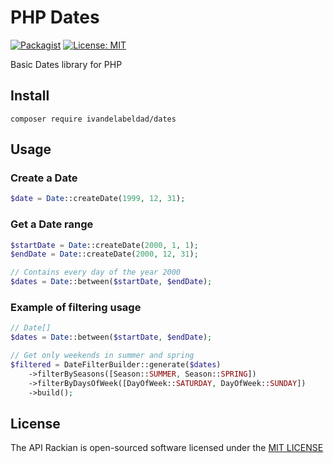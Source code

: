 # PHP Dates

[![Packagist](https://img.shields.io/packagist/v/ivandelabeldad/dates.svg)](https://packagist.org/packages/ivandelabeldad/dates)
[![License: MIT](https://img.shields.io/badge/License-MIT-yellow.svg)](https://github.com/ivandelabeldad/api-rackian/blob/master/LICENSE)

Basic Dates library for PHP


## Install
```
composer require ivandelabeldad/dates
```


## Usage

### Create a Date
```php
$date = Date::createDate(1999, 12, 31);
```

### Get a Date range
```php
$startDate = Date::createDate(2000, 1, 1);
$endDate = Date::createDate(2000, 12, 31);

// Contains every day of the year 2000
$dates = Date::between($startDate, $endDate);
```

### Example of filtering usage
```php
// Date[]
$dates = Date::between($startDate, $endDate);

// Get only weekends in summer and spring
$filtered = DateFilterBuilder::generate($dates)
	->filterBySeasons([Season::SUMMER, Season::SPRING])
   	->filterByDaysOfWeek([DayOfWeek::SATURDAY, DayOfWeek::SUNDAY])
    ->build();
```


## License

The API Rackian is open-sourced software licensed under
the [MIT LICENSE](https://github.com/ivandelabeldad/php-dates/blob/master/LICENSE)
